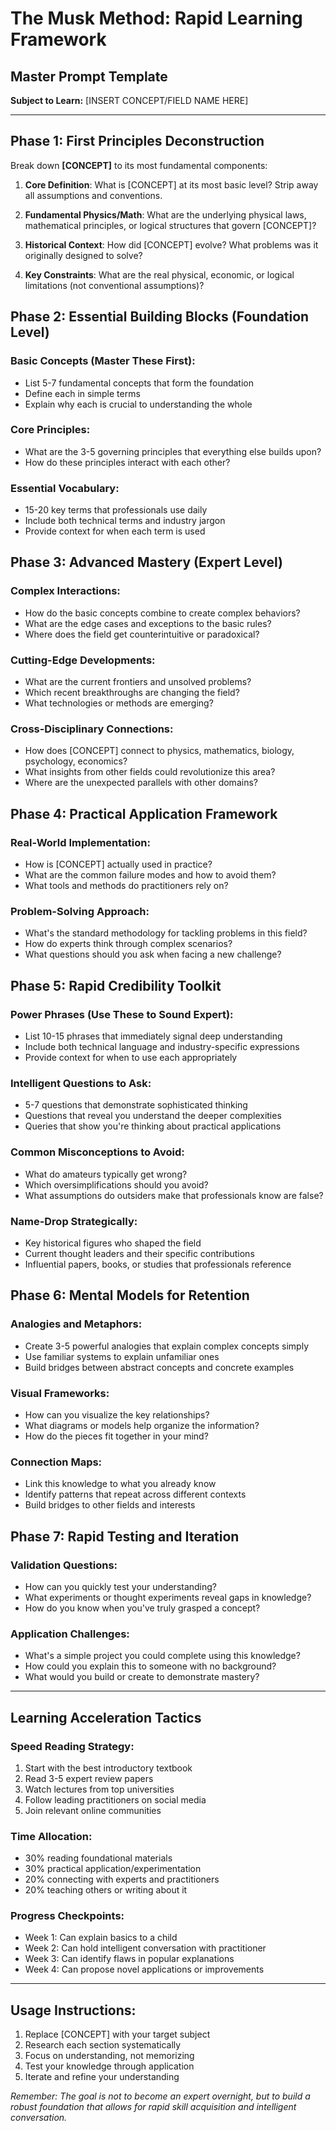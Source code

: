# The Musk Method: Rapid Learning Framework

## Master Prompt Template

**Subject to Learn:** [INSERT CONCEPT/FIELD NAME HERE]

---

## Phase 1: First Principles Deconstruction
Break down **[CONCEPT]** to its most fundamental components:

1. **Core Definition**: What is [CONCEPT] at its most basic level? Strip away all assumptions and conventions.

2. **Fundamental Physics/Math**: What are the underlying physical laws, mathematical principles, or logical structures that govern [CONCEPT]?

3. **Historical Context**: How did [CONCEPT] evolve? What problems was it originally designed to solve?

4. **Key Constraints**: What are the real physical, economic, or logical limitations (not conventional assumptions)?

## Phase 2: Essential Building Blocks (Foundation Level)

### Basic Concepts (Master These First):
- List 5-7 fundamental concepts that form the foundation
- Define each in simple terms
- Explain why each is crucial to understanding the whole

### Core Principles:
- What are the 3-5 governing principles that everything else builds upon?
- How do these principles interact with each other?

### Essential Vocabulary:
- 15-20 key terms that professionals use daily
- Include both technical terms and industry jargon
- Provide context for when each term is used

## Phase 3: Advanced Mastery (Expert Level)

### Complex Interactions:
- How do the basic concepts combine to create complex behaviors?
- What are the edge cases and exceptions to the basic rules?
- Where does the field get counterintuitive or paradoxical?

### Cutting-Edge Developments:
- What are the current frontiers and unsolved problems?
- Which recent breakthroughs are changing the field?
- What technologies or methods are emerging?

### Cross-Disciplinary Connections:
- How does [CONCEPT] connect to physics, mathematics, biology, psychology, economics?
- What insights from other fields could revolutionize this area?
- Where are the unexpected parallels with other domains?

## Phase 4: Practical Application Framework

### Real-World Implementation:
- How is [CONCEPT] actually used in practice?
- What are the common failure modes and how to avoid them?
- What tools and methods do practitioners rely on?

### Problem-Solving Approach:
- What's the standard methodology for tackling problems in this field?
- How do experts think through complex scenarios?
- What questions should you ask when facing a new challenge?

## Phase 5: Rapid Credibility Toolkit

### Power Phrases (Use These to Sound Expert):
- List 10-15 phrases that immediately signal deep understanding
- Include both technical language and industry-specific expressions
- Provide context for when to use each appropriately

### Intelligent Questions to Ask:
- 5-7 questions that demonstrate sophisticated thinking
- Questions that reveal you understand the deeper complexities
- Queries that show you're thinking about practical applications

### Common Misconceptions to Avoid:
- What do amateurs typically get wrong?
- Which oversimplifications should you avoid?
- What assumptions do outsiders make that professionals know are false?

### Name-Drop Strategically:
- Key historical figures who shaped the field
- Current thought leaders and their specific contributions
- Influential papers, books, or studies that professionals reference

## Phase 6: Mental Models for Retention

### Analogies and Metaphors:
- Create 3-5 powerful analogies that explain complex concepts simply
- Use familiar systems to explain unfamiliar ones
- Build bridges between abstract concepts and concrete examples

### Visual Frameworks:
- How can you visualize the key relationships?
- What diagrams or models help organize the information?
- How do the pieces fit together in your mind?

### Connection Maps:
- Link this knowledge to what you already know
- Identify patterns that repeat across different contexts
- Build bridges to other fields and interests

## Phase 7: Rapid Testing and Iteration

### Validation Questions:
- How can you quickly test your understanding?
- What experiments or thought experiments reveal gaps in knowledge?
- How do you know when you've truly grasped a concept?

### Application Challenges:
- What's a simple project you could complete using this knowledge?
- How could you explain this to someone with no background?
- What would you build or create to demonstrate mastery?

---

## Learning Acceleration Tactics

### Speed Reading Strategy:
1. Start with the best introductory textbook
2. Read 3-5 expert review papers
3. Watch lectures from top universities
4. Follow leading practitioners on social media
5. Join relevant online communities

### Time Allocation:
- 30% reading foundational materials
- 30% practical application/experimentation
- 20% connecting with experts and practitioners
- 20% teaching others or writing about it

### Progress Checkpoints:
- Week 1: Can explain basics to a child
- Week 2: Can hold intelligent conversation with practitioner
- Week 3: Can identify flaws in popular explanations
- Week 4: Can propose novel applications or improvements

---

## Usage Instructions:
1. Replace [CONCEPT] with your target subject
2. Research each section systematically
3. Focus on understanding, not memorizing
4. Test your knowledge through application
5. Iterate and refine your understanding

*Remember: The goal is not to become an expert overnight, but to build a robust foundation that allows for rapid skill acquisition and intelligent conversation.*
